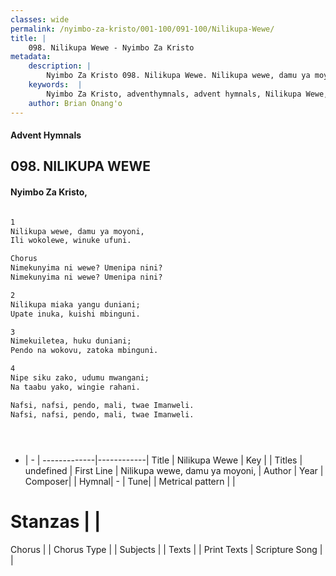 ```yaml
---
classes: wide
permalink: /nyimbo-za-kristo/001-100/091-100/Nilikupa-Wewe/
title: |
    098. Nilikupa Wewe - Nyimbo Za Kristo
metadata:
    description: |
        Nyimbo Za Kristo 098. Nilikupa Wewe. Nilikupa wewe, damu ya moyoni, Ili wokolewe, winuke ufuni.  Chorus Nimekunyima ni wewe? Umenipa nini? Nimekunyima ni wewe? Umenipa nini?  
    keywords:  |
        Nyimbo Za Kristo, adventhymnals, advent hymnals, Nilikupa Wewe, Nilikupa wewe, damu ya moyoni,. 
    author: Brian Onang'o
---
```


#### Advent Hymnals
## 098. NILIKUPA WEWE
####  Nyimbo Za Kristo,

```txt

1
Nilikupa wewe, damu ya moyoni,
Ili wokolewe, winuke ufuni.

Chorus
Nimekunyima ni wewe? Umenipa nini?
Nimekunyima ni wewe? Umenipa nini?

2
Nilikupa miaka yangu duniani;
Upate inuka, kuishi mbinguni.

3
Nimekuiletea, huku duniani;
Pendo na wokovu, zatoka mbinguni.

4
Nipe siku zako, udumu mwangani;
Na taabu yako, wingie rahani.

Nafsi, nafsi, pendo, mali, twae Imanweli.
Nafsi, nafsi, pendo, mali, twae Imanweli.





```

- |   -  |
-------------|------------|
Title | Nilikupa Wewe |
Key |  |
Titles | undefined |
First Line | Nilikupa wewe, damu ya moyoni, |
Author | 
Year | 
Composer| |
Hymnal|  - |
Tune|  |
Metrical pattern | |
# Stanzas |  |
Chorus |  |
Chorus Type |  |
Subjects | |
Texts |  |
Print Texts | 
Scripture Song |  |
    
